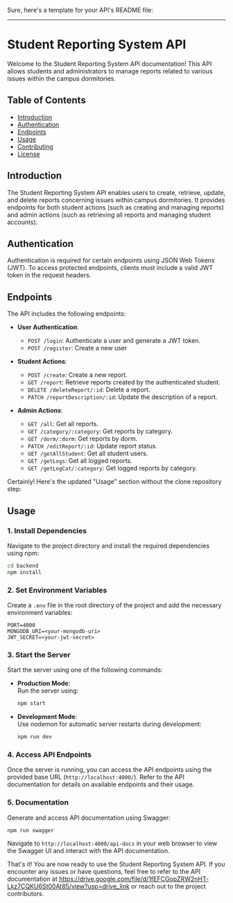 Sure, here's a template for your API's README file:

---

# Student Reporting System API

Welcome to the Student Reporting System API documentation! This API allows students and administrators to manage reports related to various issues within the campus dormitories.

## Table of Contents

- [Introduction](#introduction)
- [Authentication](#authentication)
- [Endpoints](#endpoints)
- [Usage](#usage)
- [Contributing](#contributing)
- [License](#license)

## Introduction

The Student Reporting System API enables users to create, retrieve, update, and delete reports concerning issues within campus dormitories. It provides endpoints for both student actions (such as creating and managing reports) and admin actions (such as retrieving all reports and managing student accounts).

## Authentication

Authentication is required for certain endpoints using JSON Web Tokens (JWT). To access protected endpoints, clients must include a valid JWT token in the request headers.

## Endpoints

The API includes the following endpoints:

- **User Authentication**:

  - `POST /login`: Authenticate a user and generate a JWT token.
  - `POST /register`: Create a new user

- **Student Actions**:

  - `POST /create`: Create a new report.
  - `GET /report`: Retrieve reports created by the authenticated student.
  - `DELETE /deleteReport/:id`: Delete a report.
  - `PATCH /reportDescription/:id`: Update the description of a report.

- **Admin Actions**:
  - `GET /all`: Get all reports.
  - `GET /category/:category`: Get reports by category.
  - `GET /dorm/:dorm`: Get reports by dorm.
  - `PATCH /editReport/:id`: Update report status.
  - `GET /getAllStudent`: Get all student users.
  - `GET /getLogs`: Get all logged reports.
  - `GET /getLogCat/:category`: Get logged reports by category.

Certainly! Here's the updated "Usage" section without the clone repository step:

## Usage

### 1. Install Dependencies

Navigate to the project directory and install the required dependencies using npm:

```bash
cd backend
npm install
```

### 2. Set Environment Variables

Create a `.env` file in the root directory of the project and add the necessary environment variables:

```
PORT=4000
MONGODB_URI=<your-mongodb-uri>
JWT_SECRET=<your-jwt-secret>
```

### 3. Start the Server

Start the server using one of the following commands:

- **Production Mode**:  
  Run the server using:

  ```bash
  npm start
  ```

- **Development Mode**:  
  Use nodemon for automatic server restarts during development:
  ```bash
  npm run dev
  ```

### 4. Access API Endpoints

Once the server is running, you can access the API endpoints using the provided base URL (`http://localhost:4000/`). Refer to the API documentation for details on available endpoints and their usage.

### 5. Documentation

Generate and access API documentation using Swagger:

```bash
npm run swagger
```

Navigate to `http://localhost:4000/api-docs` in your web browser to view the Swagger UI and interact with the API documentation.

That's it! You are now ready to use the Student Reporting System API. If you encounter any issues or have questions, feel free to refer to the API documentation at https://drive.google.com/file/d/1fEFCGopZRW2nHT-Lkz7CQKU6St00At85/view?usp=drive_link or reach out to the project contributors.
